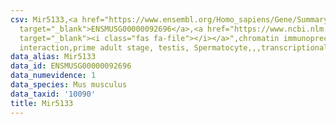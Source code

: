```yaml
---
csv: Mir5133,<a href="https://www.ensembl.org/Homo_sapiens/Gene/Summary?db=core;g=ENSMUSG00000092696"
  target="_blank">ENSMUSG00000092696</a>,<a href="https://www.ncbi.nlm.nih.gov/pubmed/25450459"
  target="_blank"><i class="fas fa-file"></i></a>",chromatin immunoprecipitation assay,direct
  interaction,prime adult stage, testis, Spermatocyte,,,transcriptional regulation,
data_alias: Mir5133
data_id: ENSMUSG00000092696
data_numevidence: 1
data_species: Mus musculus
data_taxid: '10090'
title: Mir5133
---
```

